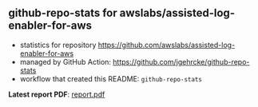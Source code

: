## github-repo-stats for awslabs/assisted-log-enabler-for-aws

- statistics for repository https://github.com/awslabs/assisted-log-enabler-for-aws
- managed by GitHub Action: https://github.com/jgehrcke/github-repo-stats
- workflow that created this README: `github-repo-stats`

**Latest report PDF**: [report.pdf](https://github.com/awslabs/assisted-log-enabler-for-aws/raw/github-repo-stats/awslabs/assisted-log-enabler-for-aws/latest-report/report.pdf)

